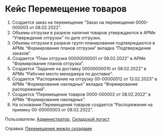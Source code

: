 # Кейс Перемещение товаров

1. Создается заказ на перемещение “Заказ на перемещение 0000-000003 от 08.02.2022”.
2. Объемы отгрузки в разрезе наличия товаров утверждаются в АРМе “Утверждение отгрузок” по дате отгрузки.
3. Объемы отгрузки в разрезе групп планирования подтверждаются в АРМе “Формирование планов отгрузки” вкладка “Подтверждение заказов”.
4. Создается “План отгрузки 00000000001 от 08.02.2022” в АРМе “Формирование планов отгрузки”.
5. Создается “Задание на доставку 00000000010 от 08.02.2022” в АРМе “Рабочее место менеджера по доставке”.
6. Создается “Распоряжение на отгрузку 00-00000012 от 13.02.2023” в АРМе “Формирование накладных” вкладка “Формирование распоряжений”.
7. Создается “Перемещение товаров 0000-000002 от 08.02.2022” в АРМе “Формирование накладных”.
8. На основании Перемещения товаров создается “Распоряжение на приемку 00-00000003 от 08.02.2022”.

Пользователи: [Администратор](../Users/Administrator.md), [Складской логист](../Users/WarehouseLogistician.md)

Справка: <a href="https://konstanta-it.github.io/erp4food/Warehouse/SimpleWarehouse/Peremeshenie/PeremeshenieMegduSkladamiNaTCD/" target="_blank"> Перемещение между складами </a>